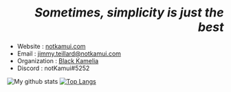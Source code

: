 <h1 align="right"><i>Sometimes, simplicity is just the best</i></h1>

- Website : [notkamui.com](https://notkamui.com)
- Email : [jimmy.teillard@notkamui.com](mailto:jimmy.teillard@notkamui.com)
- Organization : [Black Kamelia](https://black-kamelia.com)
- Discord : notKamui#5252
  
![My github stats](https://github-readme-stats.vercel.app/api?username=notKamui&count_private=true&show_icons=true&theme=tokyonight)
[![Top Langs](https://github-readme-stats.vercel.app/api/top-langs/?username=notKamui&layout=compact&theme=tokyonight&count_private=true&langs_count=10)](https://github.com/anuraghazra/github-readme-stats)
